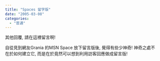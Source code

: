 ```yaml
---
title: "Spaces 留字版"
date: "2005-03-08"
categories: 
  - "普通"
---
```


其他回覆, 請在這裡留言啊!

自從見到網友Grania 的MSN Space 放下留言版後, 覺得有些少神奇! 神奇之處不在於如何建立它, 而是在於竟然可以想到利用訪客回應做成留言版!
